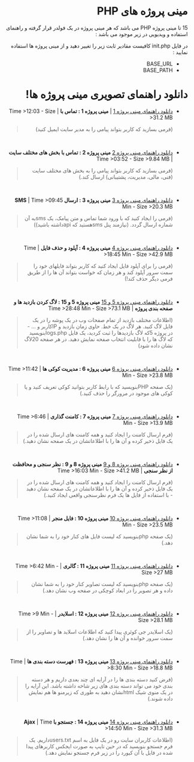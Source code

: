 <div dir="rtl">
 
# مینی پروژه های PHP

15 تا مینی پروژه PHP می باشد که هر مینی پروژه در یک فولدر قرار گرفته و  راهنمای استفاده و ویدیویی در زیر موجود می باشد :



در فایل 
 init.php 
 کافیست مقادیر ثابت زیر را تغییر دهید و از مینی پروژه ها استفاده نمایید :
  - BASE_URL
  - BASE_PATH


# دانلود راهنمای تصویری مینی پروژه ها!

* [دانلود راهنمای مینی پروژه 1] | 
<strong>مینی پروژه 1 : تماس با</strong>
|
Time >12:03 - Size >31.2 MB

	> (فرمی بسازید که کاربر بتواند پیامی را به مدیر سایت ایمیل کنید)
<br>

   [دانلود راهنمای مینی پروژه 1]: <http://bit.ly/MP1-Contact-Us>
   
* [دانلود راهنمای مینی پروژه 2]
<strong>مینی پروژه 2 : تماس با بخش های مختلف سایت</strong>
|
Time >03:52 - Size >9.84 MB

	> (فرمی بسازید که کاربر بتواند پیامی را به بخش های مختلف سایت (فنی، مالی، مدیریت، پشتیبانی) ارسال کند.)
<br>

   [دانلود راهنمای مینی پروژه 2]: <http://bit.ly/MP2-Contact-Us-With-Department>
   
* [دانلود راهنمای مینی پروژه 3]
<strong>مینی پروژه 3 : ارسال SMS</strong>
|
Time >09:45 Min - Size >20.3 MB

	> (فرمی را ایجاد کنید که با ورود شما تماس و متن پیامک، یک smsبه آن شماره ارسال گردد. (نیازمند پنل smsهستید که apiداشته باشید))
<br>

   [دانلود راهنمای مینی پروژه 3]: <http://bit.ly/MP3-Send-Sms-With-API>
   
* [دانلود راهنمای مینی پروژه 4]
<strong>مینی پروژه 4 : آپلود و حذف فایل</strong>
|
Time >18:45 Min - Size >42.9 MB

	> (فرمی را برای آپلود فایل ایجاد کنید که کاربر بتواند فایلهای خود را سمت سرور آپلود کند و هر زمان که خواست بتواند آن ها را از طریق فرمی دیگر حذف کند!)
<br>

   [دانلود راهنمای مینی پروژه 4]: <http://bit.ly/MP4-Upload-Delete-Files>
   
* [دانلود راهنمای مینی پروژه 5 و 15]
<strong>مینی پروژه 5 و 15 : لاگ کردن بازدید ها و صفحه بندی پروژه</strong>
|
Time >28:48 Min - Size >73.1 MB

	> (اطلاعات مختلف بازدید از تمام صفحات وب در یک پوشه را در یک فایل لاگ کنید. هر لاگ در یک خط. حاوی زمان بازدید و IPکاربر و ... - در پروژه 5که لاگ بازدیدها را ثبت کردید، یک فایل logs.phpبنویسید که لاگ ها را با قابلیت انتخاب صفحه نمایش دهید. در هر صفحه 20لاگ نشان داده شود)
<br>

   [دانلود راهنمای مینی پروژه 5 و 15]: <http://bit.ly/MP5-15-Logs-Pagination>
   
* [دانلود راهنمای مینی پروژه 6]
<strong>مینی پروژه 6 : مدیریت کوکی ها</strong>
|
Time >11:42 Min - Size >23.8 MB

	> (یک صفحه PHPبنویسید که با رابط کاربر بتوانید کوکی تعریف کنید و یا کوکی های موجود در مرورگر را حذف کنید.)
<br>

   [دانلود راهنمای مینی پروژه 6]: <http://bit.ly/MP6-Cookie-Management>
   
* [دانلود راهنمای مینی پروژه 7]
<strong>مینی پروژه 7 : کامنت گذاری</strong>
|
Time >6:46 Min - Size >13.9 MB

	> (فرم ارسال کامنت را ایجاد کنید و همه کامنت های ارسال شده را در یک فایل ذخیر کرده و آن ها را با اطلاعاتشان در یک صفحه نشان دهید.)
<br>

   [دانلود راهنمای مینی پروژه 7]: <http://bit.ly/MP7-Commenting>
   
* [دانلود راهنمای مینی پروژه 8 و 9]
<strong>مینی پروژه 8 و 9 : نظر سنجی و محافظت از نظر سنجی</strong>
|
Time >16:03 Min - Size >41.2 MB

	> (فرم ارسال کامنت را ایجاد کنید و همه کامنت های ارسال شده را در یک فایل ذخیر کرده و آن ها را با اطلاعاتشان در یک صفحه نشان دهید - با استفاده از فایل ها یک فرم نظرسنجی واقعی ایجاد کنید.)
<br>

   [دانلود راهنمای مینی پروژه 8 و 9]: <http://bit.ly/MP8-9-Survey>

* [دانلود راهنمای مینی پروژه 10]
<strong>مینی پروژه 10 : فایل منجر</strong>
|
Time >11:08 Min - Size >23.5 MB

	> (یک صفحه phpبنویسید که لیست فایل های کنار خود را به شما نشان دهد.)
<br>

   [دانلود راهنمای مینی پروژه 10]: <http://bit.ly/MP10-File-Manager>
   
* [دانلود راهنمای مینی پروژه 11]
<strong>مینی پروژه 11 : گالری</strong>
|
Time >6:42 Min - Size >27 MB

	> (یک صفحه phpبنویسید که لیست تصاویر کنار خود را به شما نشان داده و هر تصویر را در ابعاد کوچکی در صفحه وب نشان دهد.)
<br>

   [دانلود راهنمای مینی پروژه 11]: <http://bit.ly/MP11-Gallery>
   
* [دانلود راهنمای مینی پروژه 12]
<strong>مینی پروژه 12 : اسلایدر</strong>
|
Time >9 Min - Size >28.1 MB

	> (یک اسلایدر جی کوئری پیدا کنید که اطلاعات اسلاید ها و تصاویر را از سمت سرور خوانده و آن ها را نشان دهد.)
<br>

   [دانلود راهنمای مینی پروژه 12]: <http://bit.ly/MP12-Jquery-Slider>
   
* [دانلود راهنمای مینی پروژه 13]
<strong>مینی پروژه 13 : فهرست دسته بندی ها</strong>
|
Time >8:30 Min - Size >18.8 MB

	> (فرض کنید دسته بندی ها را در آرایه ای چند بعدی داریم و هر دسته بندی خود می تواند دسته بندی های زیر شاخه داشته باشد. این آرایه را در یک منوی شیک htmlنشان دهید به طوری که زیرمنو ها هم نمایش داده شوند.)
<br>

   [دانلود راهنمای مینی پروژه 13]: <http://bit.ly/MP13-Recursive-Menu>
   
* [دانلود راهنمای مینی پروژه 14]
<strong>مینی پروژه 14 : جستجو با Ajax</strong>
|
Time >14:50 Min - Size >31.3 MB

	> (اطلاعات کاربران سایت رو در یک فایل به اسم users.txtداریم. یک فرم جستجو بنویسید که در حین تایپ به صورت ایجکس کاربرهای پیدا شده در فایل با آن کیورد را در زیر فرم جستجو نمایش دهد.)
<br>

   [دانلود راهنمای مینی پروژه 14]: <http://bit.ly/MP14-Ajax-Search>




</div>
